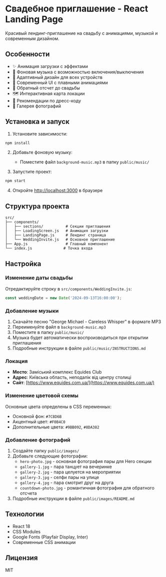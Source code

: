 # Свадебное приглашение - React Landing Page

Красивый лендинг-приглашение на свадьбу с анимациями, музыкой и современным дизайном.

## Особенности

- ✨ Анимация загрузки с эффектами
- 🎵 Фоновая музыка с возможностью включения/выключения
- 📱 Адаптивный дизайн для всех устройств
- 🎨 Современный UI с плавными анимациями
- 📅 Обратный отсчет до свадьбы
- 🗺️ Интерактивная карта локации
- 👗 Рекомендации по дресс-коду
- 📸 Галерея фотографий

## Установка и запуск

1. Установите зависимости:
```bash
npm install
```

2. Добавьте фоновую музыку:
   - Поместите файл `background-music.mp3` в папку `public/music/`

3. Запустите проект:
```bash
npm start
```

4. Откройте [http://localhost:3000](http://localhost:3000) в браузере

## Структура проекта

```
src/
├── components/
│   ├── sections/          # Секции приглашения
│   ├── LoadingScreen.js   # Анимация загрузки
│   ├── LandingPage.js     # Лендинг страница
│   └── WeddingInvite.js   # Основное приглашение
├── App.js                 # Главный компонент
└── index.js              # Точка входа
```

## Настройка

### Изменение даты свадьбы
Отредактируйте строку в `src/components/WeddingInvite.js`:
```javascript
const weddingDate = new Date('2024-09-13T16:00:00');
```

### Добавление музыки
1. Скачайте песню "George Michael - Careless Whisper" в формате MP3
2. Переименуйте файл в `background-music.mp3`
3. Поместите в папку `public/music/`
4. Музыка будет автоматически воспроизводиться при открытии приглашения
5. Подробные инструкции в файле `public/music/INSTRUCTIONS.md`

### Локация
- **Место**: Заміський комплекс Equides Club
- **Адрес**: Київська область, неподалік від центру столиці
- **Сайт**: [https://www.equides.com.ua/](https://www.equides.com.ua/)

### Изменение цветовой схемы
Основные цвета определены в CSS переменных:
- Основной фон: `#7C8D6B`
- Акцентный цвет: `#F0B4C0`
- Дополнительные цвета: `#9BB092`, `#8DA382`

### Добавление фотографий
1. Создайте папку `public/images/`
2. Добавьте следующие фотографии:
   - `hero-photo.jpg` - основная фотография пары для Hero секции
   - `gallery-1.jpg` - пара танцует на вечеринке
   - `gallery-2.jpg` - пара целуется на мероприятии
   - `gallery-3.jpg` - селфи пары на улице
   - `gallery-4.jpg` - пара смотрит друг на друга
   - `countdown-photo.jpg` - романтичная фотография для обратного отсчета
3. Подробные инструкции в файле `public/images/README.md`

## Технологии

- React 18
- CSS Modules
- Google Fonts (Playfair Display, Inter)
- Современные CSS анимации

## Лицензия

MIT 